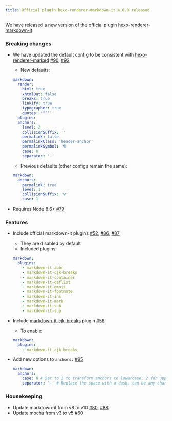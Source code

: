 ```yaml
---
title: Official plugin hexo-renderer-markdown-it 4.0.0 released
---
```


We have released a new version of the official plugin [hexo-renderer-markdown-it]

[hexo-renderer-markdown-it]: https://github.com/hexojs/hexo-renderer-markdown-it

### Breaking changes

- We have updated the default config to be consistent with [hexo-renderer-marked] [#90], [#92]
  - New defaults:

  ``` yml
  markdown:
    render:
      html: true
      xhtmlOut: false
      breaks: true
      linkify: true
      typographer: true
      quotes: '“”‘’'
    plugins:
    anchors:
      level: 2
      collisionSuffix: ''
      permalink: false
      permalinkClass: 'header-anchor'
      permalinkSymbol: '¶'
      case: 0
      separator: '-'
  ```

  - Previous defaults (other configs remain the same):

  ``` yml
  markdown:
    anchors:
      permalink: true
      level: 1
      collisionSuffix: 'v'
      case: 1
  ```

- Requires Node 8.6+ [#79]

### Features

- Include official markdown-it plugins [#52], [#86], [#87]
  - They are disabled by default
  - Included plugins:

  ``` yml
  markdown:
    plugins:
      - markdown-it-abbr
      - markdown-it-cjk-breaks
      - markdown-it-container
      - markdown-it-deflist
      - markdown-it-emoji
      - markdown-it-footnote
      - markdown-it-ins
      - markdown-it-mark
      - markdown-it-sub
      - markdown-it-sup
  ```

- Include [markdown-it-cjk-breaks] plugin [#56]
  - To enable:

  ``` yml
  markdown:
    plugins:
      - markdown-it-cjk-breaks
  ```

- Add new options to `anchors:` [#95]

  ``` yml
  markdown:
    anchors:
      case: 0 # Set to 1 to transform anchors to lowercase, 2 for uppercase
      separator: '-' # Replace the space with a dash, can be any character
  ```

### Housekeeping

- Update markdown-it from v8 to v10 [#80], [#88]
- Update mocha from v3 to v5 [#60]

[hexo-renderer-marked]: https://github.com/hexojs/hexo-renderer-marked
[markdown-it-cjk-breaks]: https://github.com/markdown-it/markdown-it-cjk-breaks
[#90]: https://github.com/hexojs/hexo-renderer-markdown-it/pull/90
[#92]: https://github.com/hexojs/hexo-renderer-markdown-it/pull/92
[#79]: https://github.com/hexojs/hexo-renderer-markdown-it/pull/79
[#52]: https://github.com/hexojs/hexo-renderer-markdown-it/pull/52
[#86]: https://github.com/hexojs/hexo-renderer-markdown-it/pull/86
[#87]: https://github.com/hexojs/hexo-renderer-markdown-it/pull/87
[#56]: https://github.com/hexojs/hexo-renderer-markdown-it/pull/56
[#95]: https://github.com/hexojs/hexo-renderer-markdown-it/pull/95
[#80]: https://github.com/hexojs/hexo-renderer-markdown-it/pull/80
[#88]: https://github.com/hexojs/hexo-renderer-markdown-it/pull/88
[#60]: https://github.com/hexojs/hexo-renderer-markdown-it/pull/60
